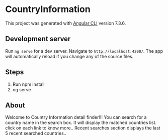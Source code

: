 # CountryInformation

This project was generated with [Angular CLI](https://github.com/angular/angular-cli) version 7.3.6.

## Development server

Run `ng serve` for a dev server. Navigate to `http://localhost:4200/`. The app will automatically reload if you change any of the source files.

## Steps 

1) Run npm install
2) ng serve

## About

Welcome to Country Information detail finder!!!
You can search for a country name in the search box. It will display the matched countries list. click on each link to know more..
Recent searches section displays the last 5 recent searched countries..



